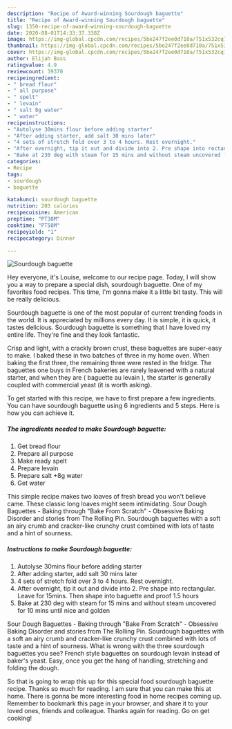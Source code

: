 ```yaml
---
description: "Recipe of Award-winning Sourdough baguette"
title: "Recipe of Award-winning Sourdough baguette"
slug: 1350-recipe-of-award-winning-sourdough-baguette
date: 2020-08-01T14:33:37.338Z
image: https://img-global.cpcdn.com/recipes/5be247f2ee0d710a/751x532cq70/sourdough-baguette-recipe-main-photo.jpg
thumbnail: https://img-global.cpcdn.com/recipes/5be247f2ee0d710a/751x532cq70/sourdough-baguette-recipe-main-photo.jpg
cover: https://img-global.cpcdn.com/recipes/5be247f2ee0d710a/751x532cq70/sourdough-baguette-recipe-main-photo.jpg
author: Elijah Bass
ratingvalue: 4.9
reviewcount: 39370
recipeingredient:
- " bread flour"
- " all purpose"
- " spelt"
- " levain"
- " salt 8g water"
- " water"
recipeinstructions:
- "Autolyse 30mins flour before adding starter"
- "After adding starter, add salt 30 mins later"
- "4 sets of stretch fold over 3 to 4 hours. Rest overnight."
- "After overnight, tip it out and divide into 2. Pre shape into rectangular. Leave for 15mins. Then shape into baguette and proof 1.5 hours"
- "Bake at 230 deg with steam for 15 mins and without steam uncovered for 10 mins until nice and golden"
categories:
- Recipe
tags:
- sourdough
- baguette

katakunci: sourdough baguette 
nutrition: 203 calories
recipecuisine: American
preptime: "PT38M"
cooktime: "PT58M"
recipeyield: "1"
recipecategory: Dinner

---
```



![Sourdough baguette](https://img-global.cpcdn.com/recipes/5be247f2ee0d710a/751x532cq70/sourdough-baguette-recipe-main-photo.jpg)

Hey everyone, it's Louise, welcome to our recipe page. Today, I will show you a way to prepare a special dish, sourdough baguette. One of my favorites food recipes. This time, I'm gonna make it a little bit tasty. This will be really delicious.

Sourdough baguette is one of the most popular of current trending foods in the world. It is appreciated by millions every day. It is simple, it is quick, it tastes delicious. Sourdough baguette is something that I have loved my entire life. They're fine and they look fantastic.

Crisp and light, with a crackly brown crust, these baguettes are super-easy to make. I baked these in two batches of three in my home oven. When baking the first three, the remaining three were rested in the fridge. The baguettes one buys in French bakeries are rarely leavened with a natural starter, and when they are ( baguette au levain ), the starter is generally coupled with commercial yeast (it is worth asking).


To get started with this recipe, we have to first prepare a few ingredients. You can have sourdough baguette using 6 ingredients and 5 steps. Here is how you can achieve it.

<!--inarticleads1-->

##### The ingredients needed to make Sourdough baguette:

1. Get  bread flour
1. Prepare  all purpose
1. Make ready  spelt
1. Prepare  levain
1. Prepare  salt +8g water
1. Get  water


This simple recipe makes two loaves of fresh bread you won&#39;t believe came. These classic long loaves might seem intimidating. Sour Dough Baguettes - Baking through &#34;Bake From Scratch&#34; - Obsessive Baking Disorder and stories from The Rolling Pin. Sourdough baguettes with a soft an airy crumb and cracker-like crunchy crust combined with lots of taste and a hint of sourness. 

<!--inarticleads2-->

##### Instructions to make Sourdough baguette:

1. Autolyse 30mins flour before adding starter
1. After adding starter, add salt 30 mins later
1. 4 sets of stretch fold over 3 to 4 hours. Rest overnight.
1. After overnight, tip it out and divide into 2. Pre shape into rectangular. Leave for 15mins. Then shape into baguette and proof 1.5 hours
1. Bake at 230 deg with steam for 15 mins and without steam uncovered for 10 mins until nice and golden


Sour Dough Baguettes - Baking through &#34;Bake From Scratch&#34; - Obsessive Baking Disorder and stories from The Rolling Pin. Sourdough baguettes with a soft an airy crumb and cracker-like crunchy crust combined with lots of taste and a hint of sourness. What is wrong with the three sourdough baguettes you see? French style baguettes on sourdough levain instead of baker&#39;s yeast. Easy, once you get the hang of handling, stretching and folding the dough. 

So that is going to wrap this up for this special food sourdough baguette recipe. Thanks so much for reading. I am sure that you can make this at home. There is gonna be more interesting food in home recipes coming up. Remember to bookmark this page in your browser, and share it to your loved ones, friends and colleague. Thanks again for reading. Go on get cooking!
